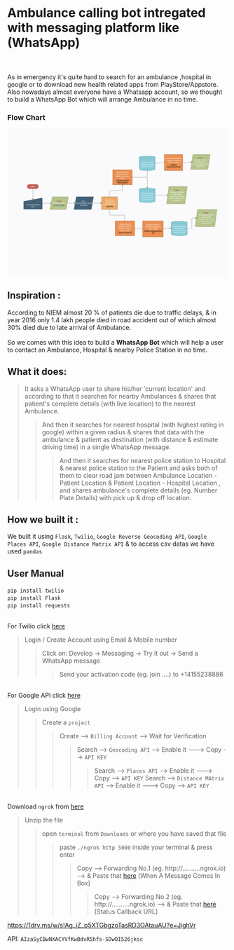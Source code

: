 # Ambulance calling bot intregated with messaging platform like (WhatsApp)

<br><br>As in emergency it's quite hard to search for an ambulance ,hospital in google or to download new health related apps from PlayStore/Appstore. Also nowadays almost everyone have a Whatsapp account, so we thought to build a WhatsApp Bot which will arrange Ambulance in no time.


### Flow Chart
<img src="https://github.com/belelaritra/W-ambulance/blob/main/Wambulance.png" width="700"/>

## Inspiration : 
According to NIEM almost 20 % of patients die due to traffic delays, & in year 2016 only 1.4 lakh people died in road accident out of which almost 30% died due to late arrival of Ambulance. 
<br><br>So we comes with this idea to build a **WhatsApp Bot** which will help a user to contact an Ambulance, Hospital & nearby Police Station in no time.


## What it does: 
>It asks a WhatsApp user to share his/her 'current location' and according to that it searches for nearby Ambulances & shares that patient's complete details (with live location)  to the nearest Ambulance. 
>>And then it searches for nearest hospital (with highest rating in google) within a given radius & shares that data with the ambulance & patient as destination (with distance & estimate driving time) in a single WhatsApp message.
>>>And then it searches for nearest police station to Hospital & nearest police station to the Patient and asks both of them to clear road jam between Ambulance Location - Patient Location & Patient Location - Hospital Location , and shares ambulance's complete details (eg. Number Plate Details) with pick up & drop off location.


## How we built it : 
We built it using `Flask`, `Twilio`, `Google Reverse Geocoding API`, `Google Places API`, `Google Distance Matrix API` & to access csv datas we have used `pandas`

## User Manual
`pip install twilio`<br>
`pip install Flask`<br>
`pip install requests`<br>

<br>For Twilio click [here](www.twilio.com/referral/Njt8YO)
<br>
> Login / Create Account using Email & Mobile number
>> Click on: Develop -> Messaging -> Try it out -> Send a WhatsApp message
>>> Send your activation code (eg. join ....) to +14155238886 


<br>For Google API click [here](https://console.cloud.google.com/apis/dashboard)
>Login using Google
>>Create a `project`
>>>Create --> `Billing Account` --> Wait for Verification
>>>>Search --> `Geocoding API` --> Enable it ---> Copy --> `API KEY`
>>>>>Search --> `Places API` --> Enable it ---> Copy --> `API KEY`
>>>>>Search --> `Distance MAtrix API` --> Enable it ---> Copy --> `API KEY`

<br>Download `ngrok` from [here](https://ngrok.com/download)<br>
>Unzip the file
>>open `terminal` from `Downloads` or where you have saved that file
>>>paste `./ngrok http 5000` inside your terminal & press enter
>>>>Copy --> Forwarding No.1 (eg. http://..........ngrok.io) --> & Paste that [here](https://console.twilio.com/us1/develop/sms/settings/whatsapp-sandbox?frameUrl=%2Fconsole%2Fsms%2Fwhatsapp%2Fsandbox%3Fx-target-region%3Dus1) [When A Message Comes In Box]
>>>>>Copy --> Forwarding No.2 (eg. http://..........ngrok.io) --> & Paste that [here](https://console.twilio.com/us1/develop/sms/settings/whatsapp-sandbox?frameUrl=%2Fconsole%2Fsms%2Fwhatsapp%2Fsandbox%3Fx-target-region%3Dus1) [Status Callback URL]



https://1drv.ms/w/s!Ag_iZ_p5XTGbgzoTasRD3OAtauAU?e=JighVr

API: `AIzaSyCBwNXACYVfKwBdvR5hfs-SDwOI526jksc`

